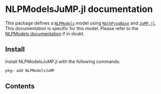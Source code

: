 # NLPModelsJuMP.jl documentation

This package defines a
[`NLPModels`](https://github.com/JuliaSmoothOptimizers/NLPModels.jl) model using
[`MathProgBase`](https://github.com/JuliaOpt/MathProgBase.jl) and
[`JuMP.jl`](https://github.com/JuliaOpt/JuMP.jl).
This documentation is specific for this model. Please refer to the
[NLPModels documentation](http://juliasmoothoptimizers.github.io/NLPModels.jl/stable/)
if in doubt.

## Install

Install NLPModelsJuMP.jl with the following commands.
```julia
pkg> add NLPModelsJuMP
```

## Contents

```@contents
```
